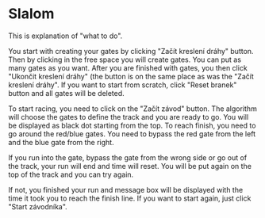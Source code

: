 # Slalom

This is explanation of "what to do".



You start with creating your gates by clicking "Začít kreslení dráhy" button. Then by clicking in the free space you will create gates. You can put as many gates as you want. After you are finished with gates, you then click "Ukončit kreslení dráhy" (the button is on the same place as was the "Začít kreslení dráhy". If you want to start from scratch, click "Reset branek" button and all gates will be deleted.

To start racing, you need to click on the "Začít závod" button. The algorithm will choose the gates to define the track and you are ready to go. You will be displayed as black dot starting from the top. To reach finish, you need to go around the red/blue gates. You need to bypass the red gate from the left and the blue gate from the right.

If you run into the gate, bypass the gate from the wrong side or go out of the track, your run will end and time will reset. You will be put again on the top of the track and you can try again.

If not, you finished your run and message box will be displayed with the time it took you to reach the finish line. If you want to start again, just click "Start závodníka".
